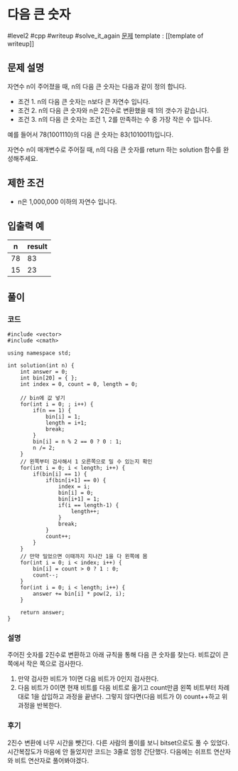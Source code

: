 # 다음 큰 숫자

#level2 #cpp #writeup #solve_it_again 
[문제](https://school.programmers.co.kr/learn/courses/30/lessons/12911)
template : [[template of writeup]]

## 문제 설명

자연수 n이 주어졌을 때, n의 다음 큰 숫자는 다음과 같이 정의 합니다.

- 조건 1. n의 다음 큰 숫자는 n보다 큰 자연수 입니다.
- 조건 2. n의 다음 큰 숫자와 n은 2진수로 변환했을 때 1의 갯수가 같습니다.
- 조건 3. n의 다음 큰 숫자는 조건 1, 2를 만족하는 수 중 가장 작은 수 입니다.

예를 들어서 78(1001110)의 다음 큰 숫자는 83(1010011)입니다.

자연수 n이 매개변수로 주어질 때, n의 다음 큰 숫자를 return 하는 solution 함수를 완성해주세요.

## 제한 조건

- n은 1,000,000 이하의 자연수 입니다.

## 입출력 예

| n   | result |
| --- | ------ |
| 78  | 83     |
| 15  | 23     |

## 풀이

### 코드

```
#include <vector>
#include <cmath>

using namespace std;

int solution(int n) {
    int answer = 0;
    int bin[20] = { };
    int index = 0, count = 0, length = 0;
    
    // bin에 값 넣기
    for(int i = 0; ; i++) {
        if(n == 1) {
            bin[i] = 1;
            length = i+1;
            break;
        }
        bin[i] = n % 2 == 0 ? 0 : 1;
        n /= 2;
    }
    // 왼쪽부터 검사해서 1 오른쪽으로 밀 수 있는지 확인
    for(int i = 0; i < length; i++) {
        if(bin[i] == 1) {
            if(bin[i+1] == 0) {
                index = i;
                bin[i] = 0;
                bin[i+1] = 1;
                if(i == length-1) {
                    length++;
                }
                break;
            }
            count++;
        }
    }
    // 만약 밀었으면 이때까지 지나간 1을 다 왼쪽에 몸
    for(int i = 0; i < index; i++) {
        bin[i] = count > 0 ? 1 : 0;
        count--;
    }
    for(int i = 0; i < length; i++) {
        answer += bin[i] * pow(2, i);
    }
    
    return answer;
}
```

### 설명

주어진 숫자를 2진수로 변환하고 아래 규칙을 통해 다음 큰 숫자를 찾는다. 비트값이 큰 쪽에서 작은 쪽으로 검사한다.

1. 만약 검사한 비트가 1이면 다음 비트가 0인지 검사한다.
2. 다음 비트가 0이면 현재 비트를 다음 비트로 옮기고 count만큼 왼쪽 비트부터 차례대로 1을 삽입하고 과정을 끝낸다. 그렇지 않다면(다음 비트가 0) count++하고 위 과정을 반복한다.

### 후기

2진수 변환에 너무 시간을 뺏긴다. 다른 사람의 풀이를 보니 bitset으로도 풀 수 있었다. 시간복잡도가 마음에 안 들었지만 코드는 3줄로 엄청 간단했다. 다음에는 쉬프트 연산자와 비트 연산자로 풀어봐야겠다.
